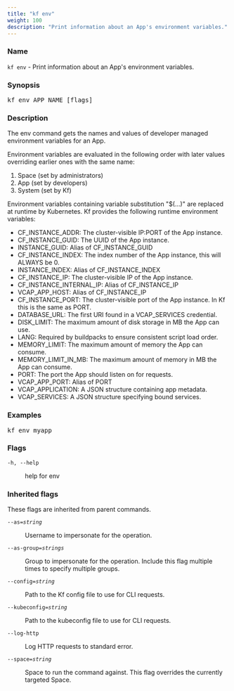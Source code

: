 ```yaml
---
title: "kf env"
weight: 100
description: "Print information about an App's environment variables."
---
```

### Name

<code translate="no">kf env</code> - Print information about an App's environment variables.

### Synopsis

<pre translate="no">kf env APP_NAME [flags]</pre>

### Description

The env command gets the names and values of developer managed
environment variables for an App.

Environment variables are evaluated in the following order with later values
overriding earlier ones with the same name:

1. Space (set by administrators)
1. App (set by developers)
1. System (set by Kf)

Environment variables containing variable substitution "$(...)" are
replaced at runtime by Kubernetes.
Kf provides the following runtime environment variables:

* CF_INSTANCE_ADDR: The cluster-visible IP:PORT of the App instance.
* CF_INSTANCE_GUID: The UUID of the App instance.
* INSTANCE_GUID: Alias of CF_INSTANCE_GUID
* CF_INSTANCE_INDEX: The index number of the App instance, this will ALWAYS be 0.
* INSTANCE_INDEX: Alias of CF_INSTANCE_INDEX
* CF_INSTANCE_IP: The cluster-visible IP of the App instance.
* CF_INSTANCE_INTERNAL_IP: Alias of CF_INSTANCE_IP
* VCAP_APP_HOST: Alias of CF_INSTANCE_IP
* CF_INSTANCE_PORT: The cluster-visible port of the App instance. In Kf this is the same as PORT.
* DATABASE_URL: The first URI found in a VCAP_SERVICES credential.
* DISK_LIMIT: The maximum amount of disk storage in MB the App can use.
* LANG: Required by buildpacks to ensure consistent script load order.
* MEMORY_LIMIT: The maximum amount of memory the App can consume.
* MEMORY_LIMIT_IN_MB: The maximum amount of memory in MB the App can consume.
* PORT: The port the App should listen on for requests.
* VCAP_APP_PORT: Alias of PORT
* VCAP_APPLICATION: A JSON structure containing app metadata.
* VCAP_SERVICES: A JSON structure specifying bound services.


### Examples

<pre translate="no">
kf env myapp</pre>

### Flags

<dl>
<dt><code translate="no">-h, --help</code></dt>
<dd><p>help for env</p>
</dd>
</dl>


### Inherited flags

These flags are inherited from parent commands.

<dl>
<dt><code translate="no">--as=<var translate="no">string</var></code></dt>
<dd><p>Username to impersonate for the operation.</p>
</dd>
<dt><code translate="no">--as-group=<var translate="no">strings</var></code></dt>
<dd><p>Group to impersonate for the operation. Include this flag multiple times to specify multiple groups.</p>
</dd>
<dt><code translate="no">--config=<var translate="no">string</var></code></dt>
<dd><p>Path to the Kf config file to use for CLI requests.</p>
</dd>
<dt><code translate="no">--kubeconfig=<var translate="no">string</var></code></dt>
<dd><p>Path to the kubeconfig file to use for CLI requests.</p>
</dd>
<dt><code translate="no">--log-http</code></dt>
<dd><p>Log HTTP requests to standard error.</p>
</dd>
<dt><code translate="no">--space=<var translate="no">string</var></code></dt>
<dd><p>Space to run the command against. This flag overrides the currently targeted Space.</p>
</dd>
</dl>


